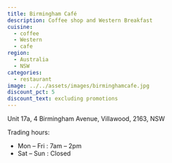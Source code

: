 ```yaml
---
title: Birmingham Café
description: Coffee shop and Western Breakfast
cuisine:
  - coffee
  - Western
  - cafe
region:
  - Australia
  - NSW
categories:
  - restaurant
image: ../../assets/images/birminghamcafe.jpg
discount_pct: 5
discount_text: excluding promotions
---
```


Unit 17a, 4 Birmingham Avenue, Villawood, 2163, NSW

Trading hours:

- Mon – Fri : 7am – 2pm
- Sat – Sun : Closed

